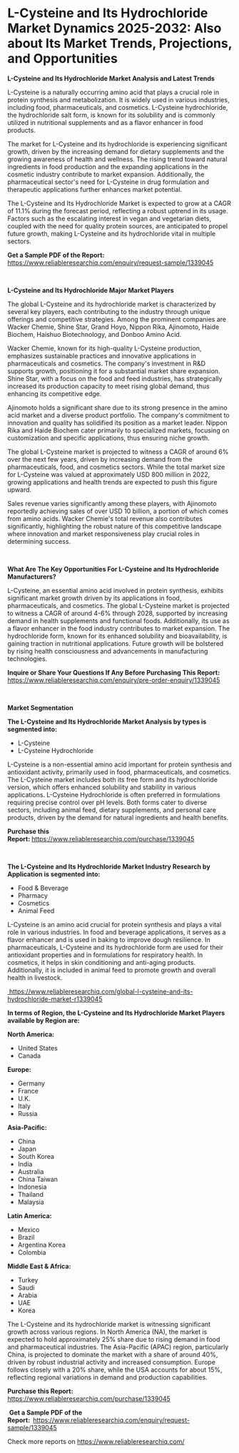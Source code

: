 <p><h1>L-Cysteine and Its Hydrochloride Market Dynamics 2025-2032: Also about Its Market Trends, Projections, and Opportunities</h1></p><p><strong>L-Cysteine and Its Hydrochloride Market Analysis and Latest Trends</strong></p>
<p><p>L-Cysteine is a naturally occurring amino acid that plays a crucial role in protein synthesis and metabolization. It is widely used in various industries, including food, pharmaceuticals, and cosmetics. L-Cysteine hydrochloride, the hydrochloride salt form, is known for its solubility and is commonly utilized in nutritional supplements and as a flavor enhancer in food products. </p><p>The market for L-Cysteine and its hydrochloride is experiencing significant growth, driven by the increasing demand for dietary supplements and the growing awareness of health and wellness. The rising trend toward natural ingredients in food production and the expanding applications in the cosmetic industry contribute to market expansion. Additionally, the pharmaceutical sector's need for L-Cysteine in drug formulation and therapeutic applications further enhances market potential.</p><p>The L-Cysteine and Its Hydrochloride Market is expected to grow at a CAGR of 11.1% during the forecast period, reflecting a robust uptrend in its usage. Factors such as the escalating interest in vegan and vegetarian diets, coupled with the need for quality protein sources, are anticipated to propel future growth, making L-Cysteine and its hydrochloride vital in multiple sectors.</p></p>
<p><strong>Get a Sample PDF of the Report:&nbsp;</strong> <a href="https://www.reliableresearchiq.com/enquiry/request-sample/1339045?utm_campaign=3513&utm_medium=2&utm_source=Github&utm_content=ia&utm_term=27032025&utm_id=l-cysteine-and-its-hydrochloride">https://www.reliableresearchiq.com/enquiry/request-sample/1339045</a></p>
<p>&nbsp;</p>
<p><strong>L-Cysteine and Its Hydrochloride Major Market Players</strong></p>
<p><p>The global L-Cysteine and its hydrochloride market is characterized by several key players, each contributing to the industry through unique offerings and competitive strategies. Among the prominent companies are Wacker Chemie, Shine Star, Grand Hoyo, Nippon Rika, Ajinomoto, Haide Biochem, Haishuo Biotechnology, and Donboo Amino Acid.</p><p>Wacker Chemie, known for its high-quality L-Cysteine production, emphasizes sustainable practices and innovative applications in pharmaceuticals and cosmetics. The company's investment in R&D supports growth, positioning it for a substantial market share expansion. Shine Star, with a focus on the food and feed industries, has strategically increased its production capacity to meet rising global demand, thus enhancing its competitive edge.</p><p>Ajinomoto holds a significant share due to its strong presence in the amino acid market and a diverse product portfolio. The company's commitment to innovation and quality has solidified its position as a market leader. Nippon Rika and Haide Biochem cater primarily to specialized markets, focusing on customization and specific applications, thus ensuring niche growth.</p><p>The global L-Cysteine market is projected to witness a CAGR of around 6% over the next few years, driven by increasing demand from the pharmaceuticals, food, and cosmetics sectors. While the total market size for L-Cysteine was valued at approximately USD 800 million in 2022, growing applications and health trends are expected to push this figure upward.</p><p>Sales revenue varies significantly among these players, with Ajinomoto reportedly achieving sales of over USD 10 billion, a portion of which comes from amino acids. Wacker Chemie's total revenue also contributes significantly, highlighting the robust nature of this competitive landscape where innovation and market responsiveness play crucial roles in determining success.</p></p>
<p>&nbsp;</p>
<p><strong>What Are The Key Opportunities For L-Cysteine and Its Hydrochloride Manufacturers?</strong></p>
<p><p>L-Cysteine, an essential amino acid involved in protein synthesis, exhibits significant market growth driven by its applications in food, pharmaceuticals, and cosmetics. The global L-Cysteine market is projected to witness a CAGR of around 4-6% through 2028, supported by increasing demand in health supplements and functional foods. Additionally, its use as a flavor enhancer in the food industry contributes to market expansion. The hydrochloride form, known for its enhanced solubility and bioavailability, is gaining traction in nutritional applications. Future growth will be bolstered by rising health consciousness and advancements in manufacturing technologies.</p></p>
<p><strong>Inquire or Share Your Questions If Any Before Purchasing This Report:</strong> <a href="https://www.reliableresearchiq.com/enquiry/pre-order-enquiry/1339045?utm_campaign=3513&utm_medium=2&utm_source=Github&utm_content=ia&utm_term=27032025&utm_id=l-cysteine-and-its-hydrochloride">https://www.reliableresearchiq.com/enquiry/pre-order-enquiry/1339045</a></p>
<p>&nbsp;</p>
<p><strong>Market Segmentation</strong></p>
<p><strong>The L-Cysteine and Its Hydrochloride Market Analysis by types is segmented into:</strong></p>
<p><ul><li>L-Cysteine</li><li>L-Cysteine Hydrochloride</li></ul></p>
<p><p>L-Cysteine is a non-essential amino acid important for protein synthesis and antioxidant activity, primarily used in food, pharmaceuticals, and cosmetics. The L-Cysteine market includes both its free form and its hydrochloride version, which offers enhanced solubility and stability in various applications. L-Cysteine Hydrochloride is often preferred in formulations requiring precise control over pH levels. Both forms cater to diverse sectors, including animal feed, dietary supplements, and personal care products, driven by the demand for natural ingredients and health benefits.</p></p>
<p><strong>Purchase this Report:&nbsp;</strong><a href="https://www.reliableresearchiq.com/purchase/1339045?utm_campaign=3513&utm_medium=2&utm_source=Github&utm_content=ia&utm_term=27032025&utm_id=l-cysteine-and-its-hydrochloride">https://www.reliableresearchiq.com/purchase/1339045</a></p>
<p>&nbsp;</p>
<p><strong>The L-Cysteine and Its Hydrochloride Market Industry Research by Application is segmented into:</strong></p>
<p><ul><li>Food & Beverage</li><li>Pharmacy</li><li>Cosmetics</li><li>Animal Feed</li></ul></p>
<p><p>L-Cysteine is an amino acid crucial for protein synthesis and plays a vital role in various industries. In food and beverage applications, it serves as a flavor enhancer and is used in baking to improve dough resilience. In pharmaceuticals, L-Cysteine and its hydrochloride form are used for their antioxidant properties and in formulations for respiratory health. In cosmetics, it helps in skin conditioning and anti-aging products. Additionally, it is included in animal feed to promote growth and overall health in livestock.</p></p>
<p><a href="https://www.reliableresearchiq.com/global-l-cysteine-and-its-hydrochloride-market-r1339045?utm_campaign=3513&utm_medium=2&utm_source=Github&utm_content=ia&utm_term=27032025&utm_id=l-cysteine-and-its-hydrochloride">&nbsp;https://www.reliableresearchiq.com/global-l-cysteine-and-its-hydrochloride-market-r1339045</a></p>
<p><strong>In terms of Region, the L-Cysteine and Its Hydrochloride Market Players available by Region are:</strong></p>
<p>
    <p> <strong> North America: </strong>
        <ul>
            <li>United States</li>
            <li>Canada</li>
        </ul>
        </p> 
    <p> <strong> Europe: </strong>
        <ul>
            <li>Germany</li>
            <li>France</li>
            <li>U.K.</li>
            <li>Italy</li>
            <li>Russia</li>
        </ul>
        </p> 
    <p> <strong> Asia-Pacific: </strong>
        <ul>
            <li>China</li>
            <li>Japan</li>
            <li>South Korea</li>
            <li>India</li>
            <li>Australia</li>
            <li>China Taiwan</li>
            <li>Indonesia</li>
            <li>Thailand</li>
            <li>Malaysia</li>
        </ul>
        </p> 
    <p> <strong> Latin America: </strong>
        <ul>
            <li>Mexico</li>
            <li>Brazil</li>
            <li>Argentina Korea</li>
            <li>Colombia</li>
        </ul>
        </p> 
    <p> <strong> Middle East & Africa: </strong>
        <ul>
            <li>Turkey</li>
            <li>Saudi</li>
            <li>Arabia</li>
            <li>UAE</li>
            <li>Korea</li>
        </ul>
    </p>
    </p>
<p><p>The L-Cysteine and its hydrochloride market is witnessing significant growth across various regions. In North America (NA), the market is expected to hold approximately 25% share due to rising demand in food and pharmaceutical industries. The Asia-Pacific (APAC) region, particularly China, is projected to dominate the market with a share of around 40%, driven by robust industrial activity and increased consumption. Europe follows closely with a 20% share, while the USA accounts for about 15%, reflecting regional variations in demand and production capabilities.</p></p>
<p><strong>Purchase this Report: </strong><a href="https://www.reliableresearchiq.com/purchase/1339045?utm_campaign=3513&utm_medium=2&utm_source=Github&utm_content=ia&utm_term=27032025&utm_id=l-cysteine-and-its-hydrochloride">https://www.reliableresearchiq.com/purchase/1339045</a></p>
<p>&nbsp;<strong>Get a Sample PDF of the Report:&nbsp;&nbsp;</strong><a href="https://www.reliableresearchiq.com/enquiry/request-sample/1339045?utm_campaign=3513&utm_medium=2&utm_source=Github&utm_content=ia&utm_term=27032025&utm_id=l-cysteine-and-its-hydrochloride">https://www.reliableresearchiq.com/enquiry/request-sample/1339045</a></p>
<p><strong></strong></p>
<p>Check more reports on <a href="https://www.reliableresearchiq.com/?utm_campaign=3513&utm_medium=2&utm_source=Github&utm_content=ia&utm_term=27032025&utm_id=l-cysteine-and-its-hydrochloride">https://www.reliableresearchiq.com/</a></p>